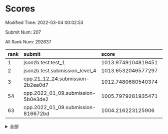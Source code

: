 # Scores

Modified Time: 2022-03-04 00:02:53

Submit Num: 207

All Rank Num: 292637

| rank |               submit               |       score        |       sigma        | pk_num |
| :--- | :--------------------------------- | :----------------- | :----------------- | :----- |
| 1    | jsonzb.test.test_1                 | 1013.9749104819451 | 0.8140931947912907 | 5655   |
| 2    | jsonzb.test.submission_level_4     | 1013.6532046577297 | 0.835750173563898  | 5655   |
| 3    | cpp.21_12_24.submission-2b2ea0d7   | 1012.7480680540374 | 0.767564898658555  | 5647   |
| 54   | cpp.2022_01_09.submission-5b0e3de2 | 1005.7979281935471 | 0.7296244897652227 | 5657   |
| 63   | cpp.2022_01_09.submission-816672bd | 1004.216223125906  | 0.7079570277266019 | 5653   |


<details>
<summary>全部</summary>

| rank |                 submit                 |       score        |       sigma        | pk_num |
| :--- | :------------------------------------- | :----------------- | :----------------- | :----- |
| 1    | jsonzb.test.test_1                     | 1013.9749104819451 | 0.8140931947912907 | 5655   |
| 2    | jsonzb.test.submission_level_4         | 1013.6532046577297 | 0.835750173563898  | 5655   |
| 3    | cpp.21_12_24.submission-2b2ea0d7       | 1012.7480680540374 | 0.767564898658555  | 5647   |
| 4    | gobigger.level_3.submission_level_3_38 | 1011.552623747696  | 0.767701099182044  | 5660   |
| 5    | gobigger.level_3.submission_level_3_30 | 1011.4466298536034 | 0.7651023759855199 | 5652   |
| 6    | gobigger.level_3.submission_level_3_42 | 1011.124176637414  | 0.7548084348871686 | 5651   |
| 7    | gobigger.level_3.submission_level_3_31 | 1011.0891757227737 | 0.7641781307463794 | 5654   |
| 8    | gobigger.level_3.submission_level_3_29 | 1010.9918654553402 | 0.7624186425959347 | 5649   |
| 9    | gobigger.level_3.submission_level_3_39 | 1010.9011668906595 | 0.7873159250500462 | 5657   |
| 10   | gobigger.level_3.submission_level_3_47 | 1010.8078939611971 | 0.7560516190357532 | 5657   |
| 11   | gobigger.level_3.submission_level_3_4  | 1010.6960580755023 | 0.759869315027549  | 5656   |
| 12   | gobigger.level_3.submission_level_3_36 | 1010.5978324227223 | 0.7706373954462561 | 5658   |
| 13   | gobigger.level_3.submission_level_3_14 | 1010.5715459125297 | 0.7570378805945234 | 5652   |
| 14   | gobigger.level_3.submission_level_3_7  | 1010.3951174638973 | 0.7684323839968974 | 5655   |
| 15   | gobigger.level_3.submission_level_3_11 | 1010.3862868106547 | 0.7613565262322043 | 5647   |
| 16   | gobigger.level_3.submission_level_3_3  | 1010.3731380964718 | 0.7649339118842068 | 5657   |
| 17   | gobigger.level_3.submission_level_3_20 | 1010.3195884807446 | 0.7673145005415755 | 5656   |
| 18   | gobigger.level_3.submission_level_3_2  | 1010.3075258716906 | 0.8048480284098051 | 5654   |
| 19   | gobigger.level_3.submission_level_3_35 | 1010.3032801216376 | 0.7641986813021202 | 5654   |
| 20   | gobigger.level_3.submission_level_3_45 | 1010.1524305125337 | 0.7654015070079624 | 5655   |
| 21   | gobigger.level_3.submission_level_3_16 | 1010.1512357795306 | 0.7493602714847427 | 5650   |
| 22   | gobigger.level_3.submission_level_3_33 | 1010.1406460549578 | 0.7673499239775    | 5651   |
| 23   | gobigger.level_3.submission_level_3_19 | 1010.1104861494179 | 0.7398890806582037 | 5653   |
| 24   | gobigger.level_3.submission_level_3_46 | 1010.0509760828863 | 0.7741009511369735 | 5658   |
| 25   | gobigger.level_3.submission_level_3_17 | 1010.0439797518744 | 0.7592458234276249 | 5656   |
| 26   | gobigger.level_3.submission_level_3_25 | 1010.03006899522   | 0.7713155211022554 | 5654   |
| 27   | gobigger.level_3.submission_level_3_10 | 1010.0258114716647 | 0.7681646662604984 | 5656   |
| 28   | gobigger.level_3.submission_level_3_27 | 1010.0199118084079 | 0.7557856056693463 | 5652   |
| 29   | gobigger.level_3.submission_level_3_1  | 1010.0190929916997 | 0.7698414330280189 | 5650   |
| 30   | gobigger.level_3.submission_level_3_49 | 1009.9937456103227 | 0.7580430871241015 | 5651   |
| 31   | gobigger.level_3.submission_level_3_43 | 1009.9888205982448 | 0.7802556343613362 | 5658   |
| 32   | gobigger.level_3.submission_level_3_0  | 1009.9685324414727 | 0.7824456907274002 | 5652   |
| 33   | gobigger.level_3.submission_level_3_26 | 1009.9669338614269 | 0.761427074250847  | 5653   |
| 34   | gobigger.level_3.submission_level_3_8  | 1009.9588951187224 | 0.7690152034711536 | 5657   |
| 35   | gobigger.level_3.submission_level_3_13 | 1009.9207010205954 | 0.7632571075357069 | 5648   |
| 36   | gobigger.level_3.submission_level_3_41 | 1009.896225679447  | 0.7524917172832077 | 5651   |
| 37   | gobigger.level_3.submission_level_3_12 | 1009.8609146151402 | 0.7568024942568162 | 5658   |
| 38   | gobigger.level_3.submission_level_3_5  | 1009.836532650545  | 0.7524657547017364 | 5654   |
| 39   | gobigger.level_3.submission_level_3_6  | 1009.7262188990812 | 0.7490055347081471 | 5656   |
| 40   | gobigger.level_3.submission_level_3_9  | 1009.7253041326354 | 0.7544162916045258 | 5659   |
| 41   | gobigger.level_3.submission_level_3_34 | 1009.7080038519586 | 0.7447949318038752 | 5658   |
| 42   | gobigger.level_3.submission_level_3_15 | 1009.6960392363723 | 0.7456570230668631 | 5648   |
| 43   | gobigger.level_3.submission_level_3_28 | 1009.6955992782814 | 0.7420853274557601 | 5654   |
| 44   | gobigger.level_3.submission_level_3_18 | 1009.6802969974999 | 0.7455212854218793 | 5652   |
| 45   | gobigger.level_3.submission_level_3_37 | 1009.6006477157007 | 0.7672031938770467 | 5657   |
| 46   | gobigger.level_3.submission_level_3_40 | 1009.5083524187372 | 0.7975077566742816 | 5659   |
| 47   | gobigger.level_3.submission_level_3_22 | 1009.4365140548828 | 0.7776753798515436 | 5653   |
| 48   | gobigger.level_3.submission_level_3_23 | 1009.3081540634155 | 0.7577785682284137 | 5653   |
| 49   | gobigger.level_3.submission_level_3_44 | 1009.2725267687264 | 0.7474822988434247 | 5657   |
| 50   | gobigger.level_3.submission_level_3_21 | 1009.2613901967914 | 0.7562901174226154 | 5647   |
| 51   | gobigger.level_3.submission_level_3_32 | 1009.2577282667469 | 0.7749929197532694 | 5655   |
| 52   | gobigger.level_3.submission_level_3_48 | 1009.2424294243333 | 0.7630700260421773 | 5656   |
| 53   | gobigger.level_3.submission_level_3_24 | 1008.9030745738062 | 0.7553931435334359 | 5650   |
| 54   | cpp.2022_01_09.submission-5b0e3de2     | 1005.7979281935471 | 0.7296244897652227 | 5657   |
| 55   | gobigger.level_1.submission_level_1_24 | 1005.0120556718118 | 0.7291311282002255 | 5659   |
| 56   | gobigger.level_1.submission_level_1_4  | 1004.794450196968  | 0.7314639363307389 | 5652   |
| 57   | gobigger.level_1.submission_level_1_31 | 1004.6277507455505 | 0.732541923559217  | 5651   |
| 58   | gobigger.level_1.submission_level_1_3  | 1004.5083512098587 | 0.7170275692148674 | 5653   |
| 59   | gobigger.level_1.submission_level_1_40 | 1004.3744258349257 | 0.7371620088486855 | 5655   |
| 60   | gobigger.level_1.submission_level_1_16 | 1004.3549781081571 | 0.7204460956585537 | 5657   |
| 61   | gobigger.level_1.submission_level_1_12 | 1004.2818948773607 | 0.7288351806684673 | 5655   |
| 62   | gobigger.level_1.submission_level_1_38 | 1004.2584832892288 | 0.7210991194358912 | 5658   |
| 63   | cpp.2022_01_09.submission-816672bd     | 1004.216223125906  | 0.7079570277266019 | 5653   |
| 64   | gobigger.level_1.submission_level_1_27 | 1004.1986630133879 | 0.7118892804020406 | 5654   |
| 65   | gobigger.level_1.submission_level_1_13 | 1004.1041451301741 | 0.7206069099659905 | 5657   |
| 66   | gobigger.level_1.submission_level_1_29 | 1003.8430028614299 | 0.7192868148123918 | 5655   |
| 67   | gobigger.level_1.submission_level_1_41 | 1003.8217708957202 | 0.7159621340315004 | 5657   |
| 68   | gobigger.level_1.submission_level_1_6  | 1003.7545397562643 | 0.7146089987175911 | 5655   |
| 69   | gobigger.level_1.submission_level_1_39 | 1003.7449665805333 | 0.7193733134500206 | 5658   |
| 70   | gobigger.level_1.submission_level_1_34 | 1003.688122122994  | 0.7135387538750019 | 5656   |
| 71   | gobigger.level_1.submission_level_1_22 | 1003.6386501577081 | 0.7122857344730935 | 5659   |
| 72   | gobigger.level_1.submission_level_1_26 | 1003.6025720649628 | 0.7174600852853169 | 5659   |
| 73   | gobigger.level_1.submission_level_1_11 | 1003.6011361735934 | 0.7400410656846247 | 5654   |
| 74   | gobigger.level_1.submission_level_1_18 | 1003.5060494811601 | 0.7442172049547908 | 5654   |
| 75   | gobigger.level_1.submission_level_1_42 | 1003.482337150157  | 0.7193383914854266 | 5656   |
| 76   | gobigger.level_1.submission_level_1_21 | 1003.4360552003477 | 0.720627880704911  | 5658   |
| 77   | gobigger.level_1.submission_level_1_47 | 1003.4074606593728 | 0.7258185235728355 | 5650   |
| 78   | gobigger.level_1.submission_level_1_48 | 1003.2706255912767 | 0.7118846568101848 | 5658   |
| 79   | gobigger.level_1.submission_level_1_49 | 1003.2085783107465 | 0.7209338451472983 | 5654   |
| 80   | gobigger.level_1.submission_level_1_25 | 1003.1822801981053 | 0.7165347819797658 | 5652   |
| 81   | gobigger.level_1.submission_level_1_17 | 1003.1693314732298 | 0.7211292356458875 | 5653   |
| 82   | gobigger.level_1.submission_level_1_8  | 1003.1111831599243 | 0.7203665762548821 | 5657   |
| 83   | gobigger.level_1.submission_level_1_23 | 1003.0077520419434 | 0.7120524403814343 | 5649   |
| 84   | gobigger.level_1.submission_level_1_35 | 1002.9900544119087 | 0.7064187497936112 | 5652   |
| 85   | gobigger.level_1.submission_level_1_9  | 1002.9744730949842 | 0.7187575255200087 | 5659   |
| 86   | gobigger.level_1.submission_level_1_15 | 1002.974201016337  | 0.7155833220855542 | 5657   |
| 87   | gobigger.level_1.submission_level_1_7  | 1002.9611136803716 | 0.7300077159395901 | 5654   |
| 88   | gobigger.level_1.submission_level_1_0  | 1002.9562812914197 | 0.7121225313199228 | 5654   |
| 89   | gobigger.level_1.submission_level_1_30 | 1002.9097216058138 | 0.7275659967142794 | 5652   |
| 90   | gobigger.level_1.submission_level_1_37 | 1002.8970200209367 | 0.720673201267529  | 5654   |
| 91   | gobigger.level_1.submission_level_1_20 | 1002.7864667069728 | 0.7154605870583728 | 5658   |
| 92   | gobigger.level_1.submission_level_1_36 | 1002.7225892846913 | 0.7140491710768877 | 5653   |
| 93   | gobigger.level_1.submission_level_1_33 | 1002.6903801481947 | 0.7222123363120592 | 5656   |
| 94   | gobigger.level_1.submission_level_1_5  | 1002.6633621187589 | 0.7249865035143732 | 5655   |
| 95   | gobigger.level_1.submission_level_1_19 | 1002.5999485030659 | 0.732344830633347  | 5653   |
| 96   | gobigger.level_1.submission_level_1_28 | 1002.5878519767867 | 0.718061687489376  | 5653   |
| 97   | gobigger.level_1.submission_level_1_45 | 1002.5844941900939 | 0.7163755781608679 | 5653   |
| 98   | gobigger.level_1.submission_level_1_46 | 1002.4684597276589 | 0.7162101769707329 | 5657   |
| 99   | gobigger.level_1.submission_level_1_2  | 1002.4636325232015 | 0.7111112689644242 | 5652   |
| 100  | gobigger.level_1.submission_level_1_1  | 1002.4329335968569 | 0.7209989026507042 | 5659   |
| 101  | gobigger.level_1.submission_level_1_32 | 1002.1744217034959 | 0.724969257449722  | 5654   |
| 102  | gobigger.level_1.submission_level_1_44 | 1002.1363829810585 | 0.7144563192143603 | 5655   |
| 103  | gobigger.level_1.submission_level_1_14 | 1002.0110806201945 | 0.7201447115180248 | 5651   |
| 104  | gobigger.level_1.submission_level_1_10 | 1002.001036829468  | 0.7168785811890964 | 5656   |
| 105  | gobigger.level_1.submission_level_1_43 | 1001.941344771877  | 0.7173665185542876 | 5651   |
| 106  | gobigger.random.submission_random_5    | 997.127925270551   | 0.7117331509751742 | 5658   |
| 107  | gobigger.random.submission_random_32   | 996.8912976047226  | 0.6946711508726207 | 5656   |
| 108  | gobigger.random.submission_random_43   | 996.8659842487225  | 0.7062253127759168 | 5656   |
| 109  | gobigger.random.submission_random_28   | 996.8618663323341  | 0.7185999533173663 | 5650   |
| 110  | gobigger.random.submission_random_49   | 996.7532607650828  | 0.7098145235534477 | 5650   |
| 111  | gobigger.random.submission_random_41   | 996.7347133885751  | 0.7186651729261165 | 5653   |
| 112  | gobigger.random.submission_random_8    | 996.7089186088463  | 0.7063791269773763 | 5656   |
| 113  | gobigger.random.submission_random_27   | 996.7015546923043  | 0.7051826897258465 | 5654   |
| 114  | gobigger.random.submission_random_30   | 996.6206295785111  | 0.7065268914249851 | 5657   |
| 115  | gobigger.random.submission_random_9    | 996.5353777842791  | 0.7152031755373666 | 5654   |
| 116  | gobigger.random.submission_random_19   | 996.4998239778714  | 0.703934365097887  | 5657   |
| 117  | gobigger.random.submission_random_1    | 996.4690371604353  | 0.7209726702210737 | 5653   |
| 118  | gobigger.random.submission_random_38   | 996.3653866156503  | 0.7245810545225116 | 5657   |
| 119  | gobigger.random.submission_random_36   | 996.3470940216805  | 0.7116029749867626 | 5663   |
| 120  | gobigger.random.submission_random_11   | 996.324952803997   | 0.7076866240200672 | 5652   |
| 121  | gobigger.random.submission_random_26   | 996.3025123228613  | 0.6984498855826549 | 5657   |
| 122  | gobigger.random.submission_random_33   | 996.1192475245975  | 0.7276150602477837 | 5658   |
| 123  | gobigger.random.submission_random_13   | 996.0936101041282  | 0.7146647261599953 | 5654   |
| 124  | gobigger.random.submission_random_37   | 996.0285143021559  | 0.7070760040972236 | 5657   |
| 125  | gobigger.random.submission_random_35   | 996.02396488229    | 0.7196007951139429 | 5658   |
| 126  | gobigger.random.submission_random_46   | 996.005589013154   | 0.7104027490763698 | 5651   |
| 127  | gobigger.random.submission_random_7    | 995.9443406774573  | 0.7102464943298594 | 5656   |
| 128  | gobigger.random.submission_random_48   | 995.8965109492019  | 0.7277973087604964 | 5655   |
| 129  | gobigger.random.submission_random_17   | 995.8802597187138  | 0.7120817933888282 | 5654   |
| 130  | gobigger.random.submission_random_10   | 995.8374130866821  | 0.7128910162350314 | 5653   |
| 131  | gobigger.random.submission_random_44   | 995.7446035586437  | 0.709921098612056  | 5654   |
| 132  | gobigger.random.submission_random_3    | 995.7097488514212  | 0.6999358129883955 | 5649   |
| 133  | gobigger.random.submission_random_4    | 995.7024414184134  | 0.7114030024166504 | 5658   |
| 134  | gobigger.random.submission_random_15   | 995.6934140209145  | 0.7129078406748552 | 5656   |
| 135  | gobigger.random.submission_random_20   | 995.690153920247   | 0.714579666351465  | 5656   |
| 136  | gobigger.random.submission_random_40   | 995.5935123423608  | 0.7028149316862438 | 5653   |
| 137  | gobigger.random.submission_random_2    | 995.5828331080899  | 0.7201395340753569 | 5651   |
| 138  | gobigger.random.submission_random_39   | 995.5776083246079  | 0.711932878983466  | 5653   |
| 139  | gobigger.random.submission_random_22   | 995.5465670933329  | 0.7342341940535919 | 5658   |
| 140  | gobigger.random.submission_random_42   | 995.5346542520856  | 0.6995614440625497 | 5658   |
| 141  | gobigger.random.submission_random_12   | 995.5102271213743  | 0.7047623748882978 | 5656   |
| 142  | gobigger.random.submission_random_6    | 995.4952328130613  | 0.7157406280424675 | 5654   |
| 143  | gobigger.random.submission_random_31   | 995.4547721886985  | 0.7094528835583038 | 5660   |
| 144  | gobigger.random.submission_random_16   | 995.450415461905   | 0.7116036155933737 | 5655   |
| 145  | gobigger.random.submission_random_25   | 995.4084871359374  | 0.702774823067099  | 5652   |
| 146  | gobigger.random.submission_random_14   | 995.2997115405497  | 0.6991931370264758 | 5651   |
| 147  | gobigger.random.submission_random_45   | 995.1968028214706  | 0.718308518358965  | 5659   |
| 148  | gobigger.random.submission_random_21   | 995.1442661886867  | 0.7119248051658986 | 5654   |
| 149  | gobigger.random.submission_random_23   | 995.1250072655456  | 0.6995269268604809 | 5657   |
| 150  | gobigger.random.submission_random_24   | 995.0537899311852  | 0.7165555286121452 | 5659   |
| 151  | gobigger.random.submission_random_18   | 995.0124344872686  | 0.7207967214033775 | 5654   |
| 152  | gobigger.random.submission_random_47   | 994.8355121037442  | 0.7055228552372252 | 5653   |
| 153  | gobigger.random.submission_random_34   | 994.8281683329129  | 0.7077626583877891 | 5657   |
| 154  | gobigger.level_2.submission_level_2_17 | 994.2025346445346  | 0.7356020999855539 | 5655   |
| 155  | gobigger.random.submission_random_0    | 994.0826275707448  | 0.7120057107232665 | 5657   |
| 156  | gobigger.level_2.submission_level_2_24 | 993.9948478224258  | 0.7417936682708877 | 5658   |
| 157  | gobigger.random.submission_random_29   | 993.9215441621076  | 0.7237073894687873 | 5655   |
| 158  | gobigger.level_2.submission_level_2_45 | 993.7503747116505  | 0.72312731766611   | 5656   |
| 159  | gobigger.level_2.submission_level_2_19 | 993.683805959967   | 0.7255776367526592 | 5653   |
| 160  | gobigger.level_2.submission_level_2_37 | 993.5381377452159  | 0.7258791917514096 | 5661   |
| 161  | gobigger.level_2.submission_level_2_35 | 993.3619089198073  | 0.7430698413339063 | 5658   |
| 162  | gobigger.level_2.submission_level_2_48 | 993.3356158812296  | 0.7328134790891346 | 5656   |
| 163  | gobigger.level_2.submission_level_2_31 | 993.139183575727   | 0.7363335259427968 | 5656   |
| 164  | gobigger.level_2.submission_level_2_12 | 993.031521557634   | 0.7291574728305563 | 5653   |
| 165  | gobigger.level_2.submission_level_2_38 | 992.9811976158253  | 0.734830487663768  | 5651   |
| 166  | gobigger.level_2.submission_level_2_30 | 992.860474103707   | 0.7415120916069304 | 5650   |
| 167  | gobigger.level_2.submission_level_2_40 | 992.8373992105561  | 0.7421752662271921 | 5659   |
| 168  | gobigger.level_2.submission_level_2_18 | 992.8290733484334  | 0.7301809060351598 | 5650   |
| 169  | gobigger.level_2.submission_level_2_29 | 992.7977620109833  | 0.7308004586910763 | 5660   |
| 170  | gobigger.level_2.submission_level_2_32 | 992.7037544183673  | 0.7416903118973001 | 5655   |
| 171  | gobigger.level_2.submission_level_2_21 | 992.6748864949195  | 0.7456305759473434 | 5655   |
| 172  | gobigger.level_2.submission_level_2_0  | 992.5477749309619  | 0.7524148406921456 | 5660   |
| 173  | gobigger.level_2.submission_level_2_13 | 992.4897780881581  | 0.7372132545289736 | 5653   |
| 174  | gobigger.level_2.submission_level_2_33 | 992.4134020662902  | 0.7266137398385676 | 5657   |
| 175  | gobigger.level_2.submission_level_2_26 | 992.3670266033241  | 0.7360984207243696 | 5655   |
| 176  | gobigger.level_2.submission_level_2_1  | 992.2679468239282  | 0.7506005788485342 | 5654   |
| 177  | gobigger.level_2.submission_level_2_28 | 992.2533977650013  | 0.748467330634787  | 5658   |
| 178  | gobigger.level_2.submission_level_2_25 | 992.1903584062234  | 0.7380053861881607 | 5655   |
| 179  | gobigger.level_2.submission_level_2_4  | 992.1541436665377  | 0.7418221196340634 | 5652   |
| 180  | gobigger.level_2.submission_level_2_36 | 992.1247830628487  | 0.7159481812521357 | 5655   |
| 181  | gobigger.level_2.submission_level_2_15 | 991.8982970968968  | 0.733464815043754  | 5654   |
| 182  | gobigger.level_2.submission_level_2_3  | 991.8899268842264  | 0.7608314680793553 | 5654   |
| 183  | gobigger.level_2.submission_level_2_42 | 991.868269843302   | 0.7517375941458552 | 5646   |
| 184  | gobigger.level_2.submission_level_2_11 | 991.8161174990917  | 0.7408783256129368 | 5656   |
| 185  | gobigger.level_2.submission_level_2_2  | 991.6853483756297  | 0.7357448798933148 | 5653   |
| 186  | gobigger.level_2.submission_level_2_44 | 991.6745208441947  | 0.7549442213510351 | 5660   |
| 187  | gobigger.level_2.submission_level_2_27 | 991.6197629132416  | 0.7415045203653987 | 5654   |
| 188  | gobigger.level_2.submission_level_2_46 | 991.4555335862103  | 0.7431164538470825 | 5653   |
| 189  | gobigger.level_2.submission_level_2_41 | 991.429996831605   | 0.7568574330144631 | 5656   |
| 190  | gobigger.level_2.submission_level_2_16 | 991.3965467479276  | 0.7577220492188443 | 5655   |
| 191  | gobigger.level_2.submission_level_2_14 | 991.3276382529923  | 0.7597149449647681 | 5653   |
| 192  | gobigger.level_2.submission_level_2_22 | 991.1979396177967  | 0.7581216729868698 | 5656   |
| 193  | gobigger.level_2.submission_level_2_39 | 991.1446975309458  | 0.763436916078782  | 5658   |
| 194  | gobigger.level_2.submission_level_2_34 | 991.1328526314982  | 0.7685072840867995 | 5657   |
| 195  | gobigger.level_2.submission_level_2_20 | 991.1027807013053  | 0.7683114083244855 | 5656   |
| 196  | gobigger.level_2.submission_level_2_43 | 991.0520825563091  | 0.779466067767056  | 5660   |
| 197  | gobigger.level_2.submission_level_2_6  | 991.0446318578169  | 0.7368222229117816 | 5648   |
| 198  | gobigger.level_2.submission_level_2_5  | 991.0114158862548  | 0.7703440403164646 | 5656   |
| 199  | gobigger.level_2.submission_level_2_8  | 990.9960572017532  | 0.7619386000283032 | 5654   |
| 200  | gobigger.level_2.submission_level_2_49 | 990.8846396290702  | 0.7447771065337749 | 5656   |
| 201  | gobigger.level_2.submission_level_2_23 | 990.8690574958034  | 0.7502078250081777 | 5655   |
| 202  | gobigger.level_2.submission_level_2_9  | 990.6329598759033  | 0.7618100953599047 | 5650   |
| 203  | gobigger.level_2.submission_level_2_7  | 990.6211174541816  | 0.7598585527012696 | 5658   |
| 204  | gobigger.level_2.submission_level_2_47 | 990.5271134860318  | 0.7660338748903601 | 5663   |
| 205  | gobigger.level_2.submission_level_2_10 | 989.7151812923026  | 0.7765187899768603 | 5656   |
| 206  | gobigger.none.submission_none_0        | 978.3642185566907  | 1.2377121247877467 | 5659   |
| 207  | gobigger.none.submission_none_1        | 975.8733671287446  | 1.5011153236915755 | 5662   |

</details>